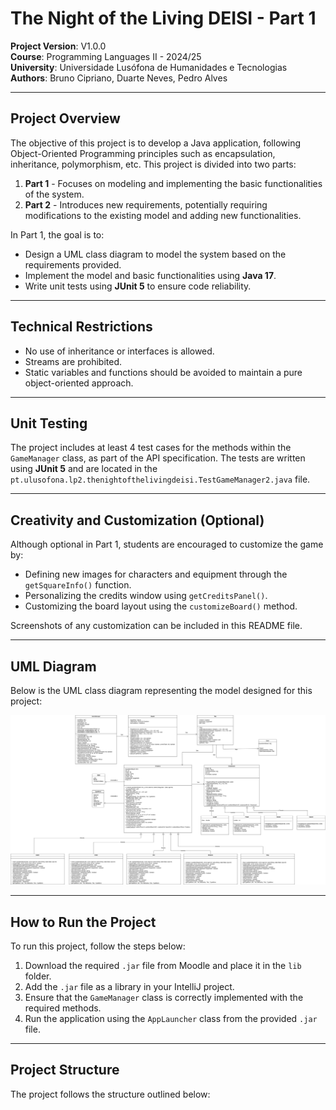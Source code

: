 # The Night of the Living DEISI - Part 1

**Project Version**: V1.0.0  
**Course**: Programming Languages II - 2024/25  
**University**: Universidade Lusófona de Humanidades e Tecnologias  
**Authors**: Bruno Cipriano, Duarte Neves, Pedro Alves

---

## Project Overview

The objective of this project is to develop a Java application, following Object-Oriented Programming principles such as encapsulation, inheritance, polymorphism, etc. This project is divided into two parts:

1. **Part 1** - Focuses on modeling and implementing the basic functionalities of the system.
2. **Part 2** - Introduces new requirements, potentially requiring modifications to the existing model and adding new functionalities.

In Part 1, the goal is to:
- Design a UML class diagram to model the system based on the requirements provided.
- Implement the model and basic functionalities using **Java 17**.
- Write unit tests using **JUnit 5** to ensure code reliability.

---

## Technical Restrictions

- No use of inheritance or interfaces is allowed.
- Streams are prohibited.
- Static variables and functions should be avoided to maintain a pure object-oriented approach.

---

## Unit Testing

The project includes at least 4 test cases for the methods within the `GameManager` class, as part of the API specification. The tests are written using **JUnit 5** and are located in the `pt.ulusofona.lp2.thenightofthelivingdeisi.TestGameManager2.java` file.

---

## Creativity and Customization (Optional)

Although optional in Part 1, students are encouraged to customize the game by:
- Defining new images for characters and equipment through the `getSquareInfo()` function.
- Personalizing the credits window using `getCreditsPanel()`.
- Customizing the board layout using the `customizeBoard()` method.

Screenshots of any customization can be included in this README file.

---

## UML Diagram

Below is the UML class diagram representing the model designed for this project:

![](diagrama2.png?raw=true "UML Class Diagram")

---

## How to Run the Project

To run this project, follow the steps below:
1. Download the required `.jar` file from Moodle and place it in the `lib` folder.
2. Add the `.jar` file as a library in your IntelliJ project.
3. Ensure that the `GameManager` class is correctly implemented with the required methods.
4. Run the application using the `AppLauncher` class from the provided `.jar` file.

---

## Project Structure

The project follows the structure outlined below:

